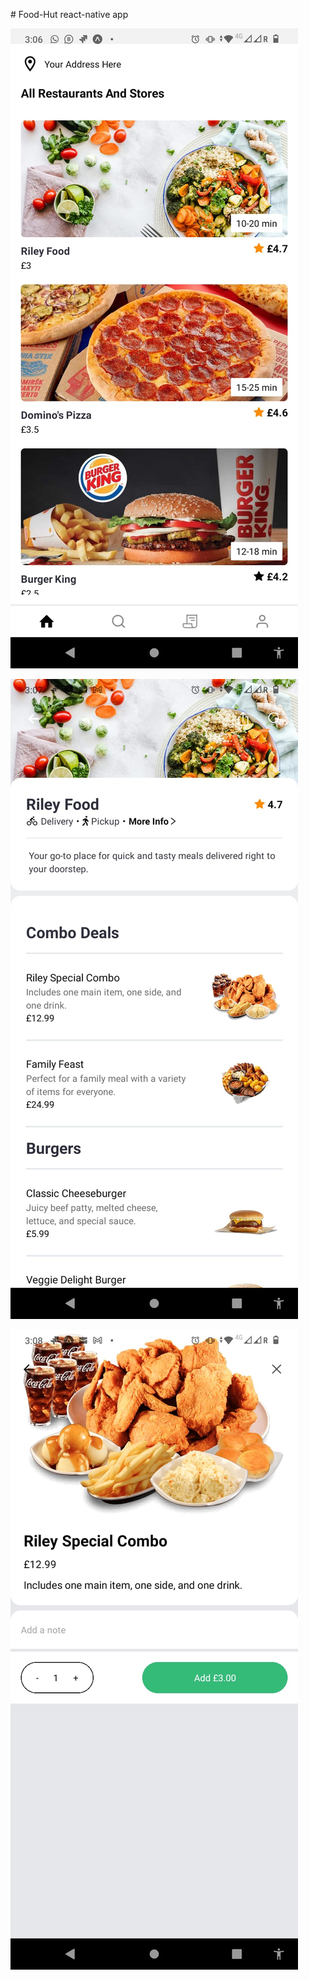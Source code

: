 # Food-Hut react-native app

 ![food](./assets/foodq.jpeg)

 ![food2](./assets/food2.jpeg)

![foo3](./assets/food3.jpeg)